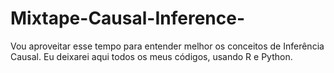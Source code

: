 # Mixtape-Causal-Inference-
Vou aproveitar esse tempo para entender melhor os conceitos de Inferência Causal. Eu deixarei aqui todos os meus códigos, usando R e Python.
